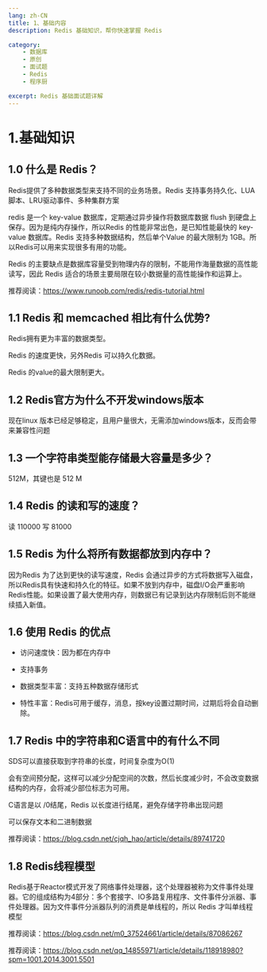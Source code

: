 ```yaml
---
lang: zh-CN
title: 1、基础内容
description: Redis 基础知识，帮你快速掌握 Redis

category: 
    - 数据库
    - 原创
    - 面试题
    - Redis
    - 程序厨

excerpt: Redis 基础面试题详解
---
```



# 1.基础知识

<p id="什么是Redis"></p>

## 1.0 什么是 Redis？

Redis提供了多种数据类型来支持不同的业务场景。Redis 支持事务持久化、LUA脚本、LRU驱动事件、多种集群方案

redis 是一个 key-value 数据库，定期通过异步操作将数据库数据 flush 到硬盘上保存。因为是纯内存操作，所以Redis 的性能非常出色，是已知性能最快的 key-value 数据库。Redis 支持多种数据结构，然后单个Value 的最大限制为 1GB。所以Redis可以用来实现很多有用的功能。 

Redis 的主要缺点是数据库容量受到物理内存的限制，不能用作海量数据的高性能读写，因此 Redis 适合的场景主要局限在较小数据量的高性能操作和运算上。

推荐阅读：https://www.runoob.com/redis/redis-tutorial.html

<p id="优势"></p>


## 1.1 Redis 和 memcached 相比有什么优势?

Redis拥有更为丰富的数据类型。

Redis 的速度更快，另外Redis 可以持久化数据。

Redis 的value的最大限制更大。

<p id="Windows版本"></p>


## 1.2 Redis官方为什么不开发windows版本

现在linux 版本已经足够稳定，且用户量很大，无需添加windows版本，反而会带来兼容性问题

<p id="最大容量"></p>


## 1.3 一个字符串类型能存储最大容量是多少？

512M，其键也是 512 M

<p id="读写速度"></p>


## 1.4 Redis 的读和写的速度？

读 110000 写 81000

<p id="放到内存"></p>


## 1.5 Redis 为什么将所有数据都放到内存中？

因为Redis 为了达到更快的读写速度，Redis 会通过异步的方式将数据写入磁盘，所以Redis具有快速和持久化的特征。如果不放到内存中，磁盘I/O会严重影响Redis性能。如果设置了最大使用内存，则数据已有记录到达内存限制后则不能继续插入新值。

<p id="Redis优点"></p>


## 1.6 使用 Redis 的优点

- 访问速度快：因为都在内存中

- 支持事务

- 数据类型丰富：支持五种数据存储形式

- 特性丰富：Redis可用于缓存，消息，按key设置过期时间，过期后将会自动删除。

<p id="Redis字符串和C"></p>


## 1.7 Redis 中的字符串和C语言中的有什么不同

SDS可以直接获取到字符串的长度，时间复杂度为O(1)

会有空间预分配，这样可以减少分配空间的次数，然后长度减少时，不会改变数据结构的内存，会将减少部位标志为可用。

C语言是以 /0结尾，Redis 以长度进行结尾，避免存储字符串出现问题

可以保存文本和二进制数据

推荐阅读：https://blog.csdn.net/cjqh_hao/article/details/89741720

<p id="Redis线程模型"></p>


## 1.8 Redis线程模型

Redis基于Reactor模式开发了网络事件处理器，这个处理器被称为文件事件处理器。它的组成结构为4部分：多个套接字、IO多路复用程序、文件事件分派器、事件处理器。因为文件事件分派器队列的消费是单线程的，所以 Redis 才叫单线程模型

推荐阅读：https://blog.csdn.net/m0_37524661/article/details/87086267

推荐阅读：https://blog.csdn.net/qq_14855971/article/details/118918980?spm=1001.2014.3001.5501
